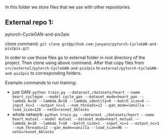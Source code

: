In this folder we store files that we use with other repositories.

## External repo 1:

pytorch-CycleGAN-and-pix2pix

clone command: ```git clone git@github.com:junyanz/pytorch-CycleGAN-and-pix2pix.git```

In order to use those files go to external folder in root directory of the project. Then clone using above command. After that copy files from ``src/external/pytorch-CycleGAN-and-pix2pix`` to ``external/pytorch-CycleGAN-and-pix2pix``
to corresponding folders. 

Example commands to run training:

- just GAN: ```python train.py --dataroot./datasets/heart --name heart_cyclegan --model cycle_gan --dataset_mode=heart_gan --lambda_A=10 --lambda_B=10 --lambda_identity=0 --batch_size=8 --input_nc=1 --output_nc=1 --num_threads=12 --gan_mode=vanilla --load_size=128 --netG=resnet_6blocks```
- whole network: ```python train.py --dataroot ./datasets/heart --name heart_mutual --model mutual --dataset_mode=heart_mutual --lambda_A=10 --lambda_T=10 --batch_size=1 --input_nc=1 --output_nc=1 --num_threads=12 --gan_mode=vanilla --load_size=96 --netG=resnet_6blocks```


